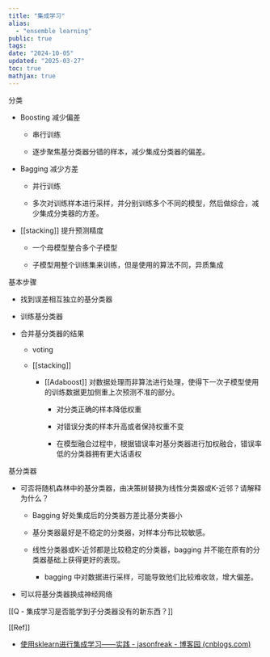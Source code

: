 ```yaml
---
title: "集成学习"
alias:
  - "ensemble learning"
public: true
tags:
date: "2024-10-05"
updated: "2025-03-27"
toc: true
mathjax: true
---
```


分类

  + Boosting 减少偏差
    + 串行训练

    + 逐步聚焦基分类器分错的样本，减少集成分类器的偏差。

  + Bagging 减少方差
    + 并行训练

    + 多次对训练样本进行采样，并分别训练多个不同的模型，然后做综合，减少集成分类器的方差。
  + [[stacking]] 提升预测精度

    + 一个母模型整合多个子模型

    + 子模型用整个训练集来训练，但是使用的算法不同，异质集成

基本步骤

  + 找到误差相互独立的基分类器

  + 训练基分类器

  + 合并基分类器的结果

    + voting

    + [[stacking]]

      + [[Adaboost]] 对数据处理而非算法进行处理，使得下一次子模型使用的训练数据更加侧重上次预测不准的部分。

        + 对分类正确的样本降低权重

        + 对错误分类的样本升高或者保持权重不变

        + 在模型融合过程中，根据错误率对基分类器进行加权融合，错误率低的分类器拥有更大话语权

基分类器

  + 可否将随机森林中的基分类器，由决策树替换为线性分类器或K-近邻？请解释为什么？

    + Bagging 好处集成后的分类器方差比基分类器小

    + 基分类器最好是不稳定的分类器，对样本分布比较敏感。

    + 线性分类器或K-近邻都是比较稳定的分类器，bagging 并不能在原有的分类器基础上获得更好的表现。

      + bagging 中对数据进行采样，可能导致他们比较难收敛，增大偏差。

  + 可以将基分类器换成神经网络

[[Q - 集成学习是否能学到子分类器没有的新东西？]]



[[Ref]]

  + [使用sklearn进行集成学习——实践 - jasonfreak - 博客园 (cnblogs.com)](https://www.cnblogs.com/jasonfreak/p/5720137.html)
